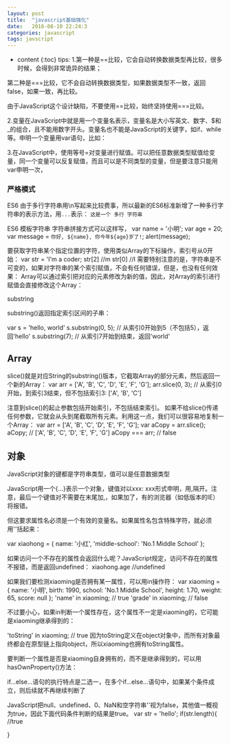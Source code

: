 ```yaml
---
layout: post
title:  "javascript基础强化"
date:   2016-08-10 22:24:3
categories: javascript
tags: javscript
---
```


* content
{:toc}
tips:
1.第一种是==比较，它会自动转换数据类型再比较，很多时候，会得到非常诡异的结果；

第二种是===比较，它不会自动转换数据类型，如果数据类型不一致，返回false，如果一致，再比较。

由于JavaScript这个设计缺陷，不要使用==比较，始终坚持使用===比较。

2.变量在JavaScript中就是用一个变量名表示，变量名是大小写英文、数字、$和_的组合，且不能用数字开头。变量名也不能是JavaScript的关键字，如if、while等。申明一个变量用var语句，比如：

3.在JavaScript中，使用等号=对变量进行赋值。可以把任意数据类型赋值给变量，同一个变量可以反复赋值，而且可以是不同类型的变量，但是要注意只能用var申明一次，

### 严格模式
ES6
由于多行字符串用\n写起来比较费事，所以最新的ES6标准新增了一种多行字符串的表示方法，用` ... `表示：
`这是一个
多行
字符串`

ES6 模板字符串
字符串拼接方式可以这样写，
var name = '小明';
var age = 20;
var message = `你好, ${name}, 你今年${age}岁了!`;
alert(message);

要获取字符串某个指定位置的字符，使用类似Array的下标操作，索引号从0开始：
var str = 'I'm a coder;
str[2]		//m
str[0]		//I
需要特别注意的是，字符串是不可变的，如果对字符串的某个索引赋值，不会有任何错误，但是，也没有任何效果：
Array可以通过索引把对应的元素修改为新的值，因此，对Array的索引进行赋值会直接修改这个Array：

substring

substring()返回指定索引区间的子串：

var s = 'hello, world'
s.substring(0, 5); // 从索引0开始到5（不包括5），返回'hello'
s.substring(7); // 从索引7开始到结束，返回'world'


## Array

slice()就是对应String的substring()版本，它截取Array的部分元素，然后返回一个新的Array：
var arr = ['A', 'B', 'C', 'D', 'E', 'F', 'G'];
arr.slice(0, 3); // 从索引0开始，到索引3结束，但不包括索引3: ['A', 'B', 'C']

注意到slice()的起止参数包括开始索引，不包括结束索引。
如果不给slice()传递任何参数，它就会从头到尾截取所有元素。利用这一点，我们可以很容易地复制一个Array：
var arr = ['A', 'B', 'C', 'D', 'E', 'F', 'G'];
var aCopy = arr.slice();
aCopy; // ['A', 'B', 'C', 'D', 'E', 'F', 'G']
aCopy === arr; // false

## 对象

JavaScript对象的键都是字符串类型，值可以是任意数据类型

JavaScript用一个{...}表示一个对象，键值对以xxx: xxx形式申明，用,隔开。注意，最后一个键值对不需要在末尾加,，如果加了，有的浏览器（如低版本的IE）将报错。

但这要求属性名必须是一个有效的变量名。如果属性名包含特殊字符，就必须用''括起来：

var xiaohong = {
    name: '小红',
    'middle-school': 'No.1 Middle School'
};

如果访问一个不存在的属性会返回什么呢？JavaScript规定，访问不存在的属性不报错，而是返回undefined：
xiaohong.age   //undefined

如果我们要检测xiaoming是否拥有某一属性，可以用in操作符：
var xiaoming = {
    name: '小明',
    birth: 1990,
    school: 'No.1 Middle School',
    height: 1.70,
    weight: 65,
    score: null
};
'name' in xiaoming; // true
'grade' in xiaoming; // false

不过要小心，如果in判断一个属性存在，这个属性不一定是xiaoming的，它可能是xiaoming继承得到的：

'toString' in xiaoming; // true
因为toString定义在object对象中，而所有对象最终都会在原型链上指向object，所以xiaoming也拥有toString属性。

要判断一个属性是否是xiaoming自身拥有的，而不是继承得到的，可以用hasOwnProperty()方法：

if...else...语句的执行特点是二选一，在多个if...else...语句中，如果某个条件成立，则后续就不再继续判断了

JavaScript把null、undefined、0、NaN和空字符串''视为false，其他值一概视为true，因此下面代码条件判断的结果是true。
var str = 'hello';
if(str.length){		//true

}
